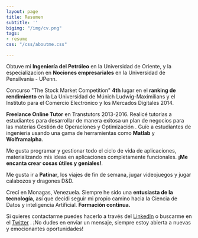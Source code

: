 ```yaml
---
layout: page
title: Resumen
subtitle: ''
bigimg: "/img/cv.png"
tags:
- resume
css: "/css/aboutme.css"

---
```

<div id="aboutme-section">

<p class="about-text"> <span class="fa fa-graduation-cap about-icon"></span> Obtuve mi <b> Ingeniería del Petróleo</b> en la Universidad de Oriente, y la especializacion en <b> Nociones empresariales</b> en la  Universidad de Pensilvania - UPenn.</p>

<p class="about-text"> <span class="fa fa-trophy about-icon"></span> Concurso "The Stock Market Competition" <b>4th</b> lugar en el <b>ranking de rendimiento</b> en la  La Universidad de Múnich Ludwig-Maximilians  y el  Instituto para el Comercio Electrónico y los Mercados Digitales  2014.</p>

<p class="about-text"> <span class="fa fa-briefcase about-icon"></span> <b>Freelance Online Tutor</b> en Transtutors  2013-2016. Realicé tutorias a estudiantes para desarrollar de manera exitosa un plan de negocios para las materias  Gestión de Operaciones y Optimización . Guíe a estudiantes de ingenieria usando una gama de herramientas como <b>Matlab</b> y <b>Wolframalpha</b>. </p>

<p class="about-text"> <span class="fa fa-code about-icon"></span> Me gusta programar y gestionar todo el ciclo de vida de aplicaciones, materializando mis ideas en aplicaciones completamente funcionales. <b>¡Me encanta crear cosas útiles y geniales!</b>.</p>

<p class="about-text"> <span class="fa fa-heart about-icon"></span> Me gusta ir a <b>Patinar</b>, los viajes de fin de semana, jugar videojuegos y  jugar calabozos y dragones D&D.</p>

<p class="about-text"> <span class="fa fa-globe about-icon"></span> Crecí en Monagas, Venezuela. Siempre he sido una <b>entusiasta de la   
tecnología</b>, así  que decidi  seguir mi propio camino hacia  la Ciencia de Datos y  inteligencia Artificial. <b> Formación continua.</b></p>

<p class="about-text"> <span class="fa fa-linkedin about-icon"></span> Si quieres contactarme puedes hacerlo a través del <a href="https://www.linkedin.com/in/kcss">LinkedIn</a>  o buscarme en el  <a href="https://twitter.com/Zzzrayos">Twitter</a> . ¡No dudes en enviar un mensaje, siempre estoy abierta a nuevas y emocionantes oportunidades!</p>